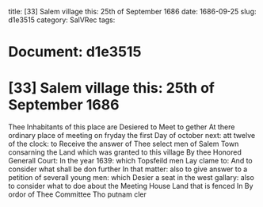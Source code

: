 title: [33] Salem village this: 25th of September 1686
date: 1686-09-25
slug: d1e3515
category: SalVRec
tags: 




# Document: d1e3515


# [33] Salem village this: 25th of September 1686

Thee Inhabitants of this place are Desiered to Meet to gether At there ordinary place of meeting on fryday the first Day of october next: att twelve of the clock: to Receive the answer of Thee select men of Salem Town consarning the Land which was granted to this village By thee Honored Generall Court: In the year 1639: which Topsfeild men Lay clame to: And to consider what shall be don further In that matter: also to give answer to a petition of severall young men: which Desier a seat in the west gallary: also to consider what to doe about the Meeting House Land that is fenced In By ordor of Thee Committee Tho putnam cler
